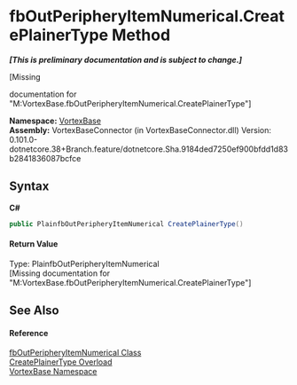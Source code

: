 # fbOutPeripheryItemNumerical.CreatePlainerType Method 
 _**\[This is preliminary documentation and is subject to change.\]**_

\[Missing <summary> documentation for "M:VortexBase.fbOutPeripheryItemNumerical.CreatePlainerType"\]

**Namespace:**&nbsp;<a href="N_VortexBase.md">VortexBase</a><br />**Assembly:**&nbsp;VortexBaseConnector (in VortexBaseConnector.dll) Version: 0.101.0-dotnetcore.38+Branch.feature/dotnetcore.Sha.9184ded7250ef900bfdd1d83b2841836087bcfce

## Syntax

**C#**<br />
``` C#
public PlainfbOutPeripheryItemNumerical CreatePlainerType()
```


#### Return Value
Type: PlainfbOutPeripheryItemNumerical<br />\[Missing <returns> documentation for "M:VortexBase.fbOutPeripheryItemNumerical.CreatePlainerType"\]

## See Also


#### Reference
<a href="T_VortexBase_fbOutPeripheryItemNumerical.md">fbOutPeripheryItemNumerical Class</a><br /><a href="Overload_VortexBase_fbOutPeripheryItemNumerical_CreatePlainerType.md">CreatePlainerType Overload</a><br /><a href="N_VortexBase.md">VortexBase Namespace</a><br />